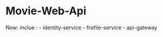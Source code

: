 # Movie-Web-Api
Now:
  inclue :
      - identity-service
      - frofile-service
      - api-gateway
